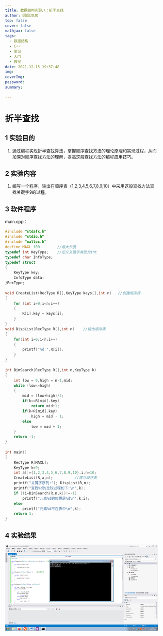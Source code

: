 ```yaml
---
title: 数据结构实验八：折半查找
author: 囧囧JOJO
top: false
cover: false
mathjax: false
tags:
  - 数据结构
  - C++
  - 笔记
  - 入门
  - 教程
date: 2021-12-15 19:37:48
img:
coverImg:
password:
summary:

---
```


# 折半查找

## 1 实验目的

1. 通过编程实现折半查找算法，掌握顺序查找方法的理论原理和实现过程，从而加深对顺序查找方法的理解，提高这般查找方法的编程应用技巧。

## 2 实验内容

1. 编写一个程序，输出在顺序表（1,2,3,4,5,6,7,8,9,10）中采用这般查找方法查找关键字9的过程。

## 3 软件程序

main.cpp：

```c++
#include "stdafx.h"
#include "stdio.h"
#include "malloc.h"
#define MAXL 100		//最大长度
typedef int KeyType;	//定义关键字类型为int
typedef char InfoType;
typedef struct
{
	KeyType key;
	InfoType data;
}RecType;

void CreateList(RecType R[],KeyType keys[],int n)	//创建顺序表
{
	for (int i=0;i<n;i++)
	{
		R[i].key = keys[i];
	}
}
void DispList(RecType R[],int n)	//输出顺序表
{
	for(int i=0;i<n;i++)
	{
		printf("%d ",R[i]);
	}
}

int BinSearch(RecType R[],int n,KeyType k)
{
    int low = 0,high = n-1,mid;
	while (low<=high)
	{
		mid = (low+high)/2;
		if(k==R[mid].key)
			return mid+1;
		if(k<R[mid].key)
			high = mid - 1;
		else
			low = mid + 1;
	}
    return -1;
}

int main()
{
	RecType R[MAXL];
	KeyType k=9;
	int a[]={1,2,3,4,5,6,7,8,9,10},i,n=10;
	CreateList(R,a,n);			//建立顺序表
	printf("关键字序列:"); DispList(R,n);
	printf("查找%d的比较过程如下:\n",k);
	if ((i=BinSearch(R,n,k))!=-1)
		printf("元素%d的位置是%d\n",k,i);
	else
		printf("元素%d不在表中\n",k);
	return 1;
}

```

## 4 实验结果

![](/assets/images/51ZU-c-dU/1639568317479.png)
